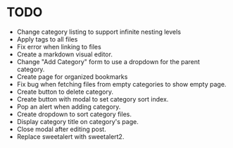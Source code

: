 # TODO

- Change category listing to support infinite nesting levels
- Apply tags to all files
- Fix error when linking to files
- Create a markdown visual editor.
- Change "Add Category" form to use a dropdown for the parent category.
- Create page for organized bookmarks
- Fix bug when fetching files from empty categories to show empty page.
- Create button to delete category.
- Create button with modal to set category sort index.
- Pop an alert when adding category.
- Create dropdown to sort category files.
- Display category title on category's page.
- Close modal after editing post.
- Replace sweetalert with sweetalert2.